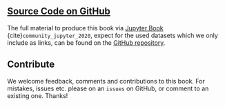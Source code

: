 ## [Source Code on GitHub](https://github.com/florian-huber/data_science_course)

The full material to produce this book via [Jupyter Book](https://jupyterbook.org/en/stable/intro.html) {cite}`community_jupyter_2020`, expect for the used datasets which we only include as links, can be found on the [GitHub repository](https://github.com/florian-huber/data_science_course).



## Contribute

We welcome feedback, comments and contributions to this book. For mistakes, issues etc. please on an `issues` on GitHub, or comment to an existing one. Thanks!